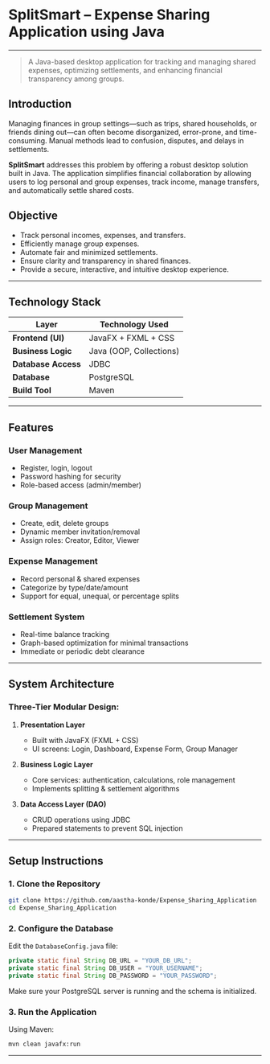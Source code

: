 # SplitSmart – Expense Sharing Application using Java
---
> A Java-based desktop application for tracking and managing shared expenses, optimizing settlements, and enhancing financial transparency among groups.

## Introduction

Managing finances in group settings—such as trips, shared households, or friends dining out—can often become disorganized, error-prone, and time-consuming. Manual methods lead to confusion, disputes, and delays in settlements.

**SplitSmart** addresses this problem by offering a robust desktop solution built in Java. The application simplifies financial collaboration by allowing users to log personal and group expenses, track income, manage transfers, and automatically settle shared costs.

## Objective

* Track personal incomes, expenses, and transfers.
* Efficiently manage group expenses.
* Automate fair and minimized settlements.
* Ensure clarity and transparency in shared finances.
* Provide a secure, interactive, and intuitive desktop experience.

---

## Technology Stack

| Layer               | Technology Used         |
| ------------------- | ----------------------- |
| **Frontend (UI)**   | JavaFX + FXML + CSS     |
| **Business Logic**  | Java (OOP, Collections) |
| **Database Access** | JDBC                    |
| **Database**        | PostgreSQL              |
| **Build Tool**      | Maven                   |

---

## Features

### User Management

* Register, login, logout
* Password hashing for security
* Role-based access (admin/member)

### Group Management

* Create, edit, delete groups
* Dynamic member invitation/removal
* Assign roles: Creator, Editor, Viewer

### Expense Management

* Record personal & shared expenses
* Categorize by type/date/amount
* Support for equal, unequal, or percentage splits

### Settlement System

* Real-time balance tracking
* Graph-based optimization for minimal transactions
* Immediate or periodic debt clearance

---

## System Architecture

### Three-Tier Modular Design:

1. **Presentation Layer**

   * Built with JavaFX (FXML + CSS)
   * UI screens: Login, Dashboard, Expense Form, Group Manager
2. **Business Logic Layer**

   * Core services: authentication, calculations, role management
   * Implements splitting & settlement algorithms
3. **Data Access Layer (DAO)**

   * CRUD operations using JDBC
   * Prepared statements to prevent SQL injection

---

## Setup Instructions

### 1. Clone the Repository

```bash
git clone https://github.com/aastha-konde/Expense_Sharing_Application
cd Expense_Sharing_Application
```

### 2. Configure the Database

Edit the `DatabaseConfig.java` file:

```java
private static final String DB_URL = "YOUR_DB_URL";
private static final String DB_USER = "YOUR_USERNAME";
private static final String DB_PASSWORD = "YOUR_PASSWORD";
```

Make sure your PostgreSQL server is running and the schema is initialized.

### 3. Run the Application

Using Maven:

```bash
mvn clean javafx:run
```

---
